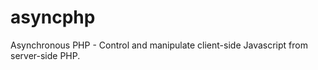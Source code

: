 asyncphp
========

Asynchronous PHP - Control and manipulate client-side Javascript from server-side PHP.
